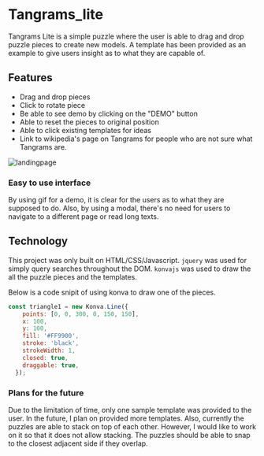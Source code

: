 # Tangrams_lite

Tangrams Lite is a simple puzzle where the user is able to drag and drop puzzle pieces to create new models. A template has been provided as an example to give users insight as to what they are capable of.

## Features

* Drag and drop pieces
* Click to rotate piece
* Be able to see demo by clicking on the "DEMO" button
* Able to reset the pieces to original position
* Able to click existing templates for ideas
* Link to wikipedia's page on Tangrams for people who are not sure what Tangrams are.


![landingpage](http://res.cloudinary.com/dbtdkqyeo/image/upload/v1501867690/Screen_Shot_2017-08-04_at_10.27.54_jeuglq.png)

### Easy to use interface
By using gif for a demo, it is clear for the users as to what they are supposed to do. Also, by using a modal, there's no need for users to navigate to a different page or read long texts.

## Technology

This project was only built on HTML/CSS/Javascript.
`jquery` was used for simply query searches throughout the DOM. `konvajs` was used to draw the all the puzzle pieces and the templates.

Below is a code snipit of using konva to draw one of the pieces.

```javascript
const triangle1 = new Konva.Line({
    points: [0, 0, 300, 0, 150, 150],
    x: 100,
    y: 100,
    fill: '#FF9900',
    stroke: 'black',
    strokeWidth: 1,
    closed: true,
    draggable: true,
  });
```

### Plans for the future
Due to the limitation of time, only one sample template was provided to the user. In the future, I plan on provided more templates. Also, currently the puzzles are able to stack on top of each other. However, I would like to work on it so that it does not allow stacking. The puzzles should be able to snap to the closest adjacent side if they overlap.